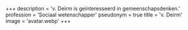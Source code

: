+++
description = 'v. Deirm is geïnteresseerd in gemeenschapsdenken.'
profession = 'Sociaal wetenschapper'
pseudonym = true
title = 'v. Deirm'
image = 'avatar.webp'
+++
